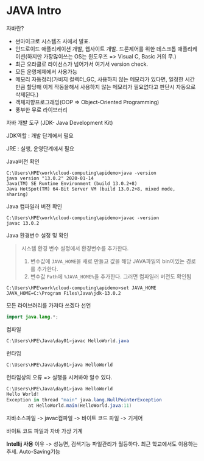 # JAVA Intro

자바란?

+ 썬마이크로 시스템즈 사에서 발표.
+ 안드로이드 애플리케이션 개발, 웹사이트 개발. 드론제어를 위한 데스크톱 애플리케이션(하지만 가장많이쓰는 OS는 윈도우즈 => Visual C, Basic 거의 무.)
+ 최근 오라클로 라이선스가 넘어가서 여기서 version check.
+ 모든 운영체제에서 사용가능
+ 메모리 자동정리(가비지 컬렉터_GC, 사용하지 않는 메모리가 있다면, 일정한 시간만큼 할당해 이게 작동을해서 사용하지 않는 메모리가 필요없다고 판단시 자동으로 삭제된다.)
+ 객체지향프로그래밍(OOP => Object-Oriented Programming)
+ 풍부한 무료 라이브러리



자바 개발 도구 (JDK- Java Development Kit)

JDK역할 : 개발 단계에서 필요

JRE : 실행, 운영단계에서 필요



Java버전 확인

```
C:\Users\HPE\work\cloud-computing\apidemo>java -version
java version "13.0.2" 2020-01-14
Java(TM) SE Runtime Environment (build 13.0.2+8)
Java HotSpot(TM) 64-Bit Server VM (build 13.0.2+8, mixed mode, sharing)
```

Java 컴파일러 버전 확인

```
C:\Users\HPE\work\cloud-computing\apidemo>javac -version
javac 13.0.2
```

Java 환경변수 설정 및 확인

> 시스템 환경 변수 설정에서 환경변수를 추가한다.
>
> 1. 변수값에 `JAVA_HOME`을 새로 만들고 값을 해당 JAVA파일의 bin이있는 경로를 추가한다.
> 2. 변수값 `Path`에 `%JAVA_HOME%`을 추가한다. 그러면 컴파일러 버전도 확인됨

```
C:\Users\HPE\work\cloud-computing\apidemo>set JAVA_HOME
JAVA_HOME=C:\Program Files\Java\jdk-13.0.2
```

모든 라이브러리를 가져다 쓰겠다 선언

````java
import java.lang.*;
````

컴파일

```powershell
C:\Users\HPE\Java\day01>javac HelloWorld.java
```

런타임

```powershell
C:\Users\HPE\Java\day01>java HelloWorld
```

런타임상의 오류 => 실행을 시켜봐야 알수 있다.

```powershell
C:\Users\HPE\Java\day01>java HelloWorld
Hello World!
Exception in thread "main" java.lang.NullPointerException
        at HelloWorld.main(HelloWorld.java:11)
```

자바소스파일 -> javac컴파일 -> 바이트 코드 파일 -> 기계어

바이트 코드 파일과 자바 가상 기계



**Intellij 사용** 이유 -> 성능면, 검색기능 파일관리가 월등하다. 최근 학교에서도 이용하는 추세. Auto-Saving기능

